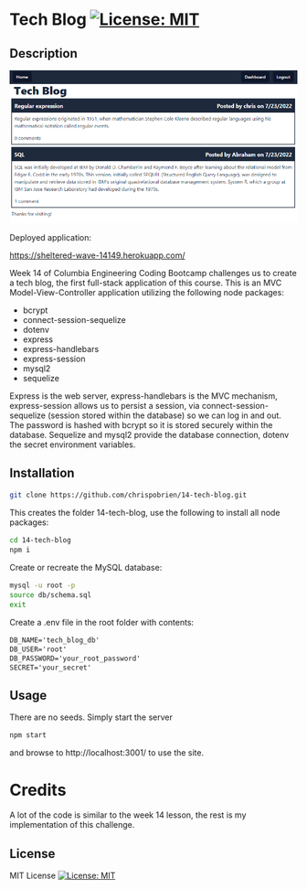 # Tech Blog [![License: MIT](https://img.shields.io/badge/License-MIT-yellow.svg)](https://opensource.org/licenses/MIT)

## Description

[![Tech Blog][screenshot]](./public/assets/images/screenshot.png)

Deployed application:

https://sheltered-wave-14149.herokuapp.com/

Week 14 of Columbia Engineering Coding Bootcamp challenges us to create a tech blog, the first full-stack application of this course. This is an MVC Model-View-Controller application utilizing the following node packages:

* bcrypt
* connect-session-sequelize
* dotenv
* express
* express-handlebars
* express-session
* mysql2
* sequelize

Express is the web server, express-handlebars is the MVC mechanism, express-session allows us to persist a session, via connect-session-sequelize (session stored within the database) so we can log in and out. The password is hashed with bcrypt so it is stored securely within the database.  Sequelize and mysql2 provide the database connection, dotenv the secret environment variables.

## Installation

```sh
git clone https://github.com/chrispobrien/14-tech-blog.git
```

This creates the folder 14-tech-blog, use the following to install all node packages:

```sh
cd 14-tech-blog
npm i
```

Create or recreate the MySQL database:

```sh
mysql -u root -p
source db/schema.sql
exit
```

Create a .env file in the root folder with contents:

```
DB_NAME='tech_blog_db'
DB_USER='root'
DB_PASSWORD='your_root_password'
SECRET='your_secret'
```

## Usage

There are no seeds. Simply start the server

```sh
npm start
```

and browse to http://localhost:3001/ to use the site.

# Credits

A lot of the code is similar to the week 14 lesson, the rest is my implementation of this challenge.

## License

MIT License [![License: MIT](https://img.shields.io/badge/License-MIT-yellow.svg)](https://opensource.org/licenses/MIT)

<!-- MARKDOWN LINKS & IMAGES -->
[screenshot]: ./public/assets/images/screenshot.png